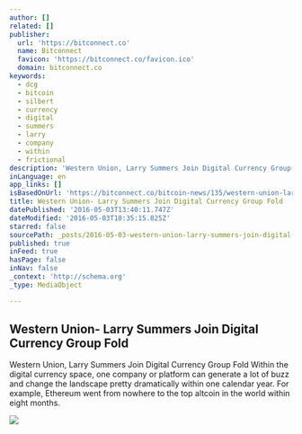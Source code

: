 ```yaml
---
author: []
related: []
publisher:
  url: 'https://bitconnect.co'
  name: Bitconnect
  favicon: 'https://bitconnect.co/favicon.ico'
  domain: bitconnect.co
keywords:
  - dcg
  - bitcoin
  - silbert
  - currency
  - digital
  - summers
  - larry
  - company
  - within
  - frictional
description: 'Western Union, Larry Summers Join Digital Currency Group Fold ​Within the digital currency space, one company or platform can generate a lot of buzz and change the landscape pretty dramatically within one calendar year. For example, Ethereum went from nowhere to the top altcoin in the world within eight months.'
inLanguage: en
app_links: []
isBasedOnUrl: 'https://bitconnect.co/bitcoin-news/135/western-union-larry-summers-join-digital-currency-group-fold/'
title: Western Union- Larry Summers Join Digital Currency Group Fold
datePublished: '2016-05-03T13:40:11.747Z'
dateModified: '2016-05-03T10:35:15.825Z'
starred: false
sourcePath: _posts/2016-05-03-western-union-larry-summers-join-digital-currency-group-fol.md
published: true
inFeed: true
hasPage: false
inNav: false
_context: 'http://schema.org'
_type: MediaObject

---
```

<article style=""><h1>Western Union- Larry Summers Join Digital Currency Group Fold</h1><p>Western Union, Larry Summers Join Digital Currency Group Fold ​Within the digital currency space, one company or platform can generate a lot of buzz and change the landscape pretty dramatically within one calendar year. For example, Ethereum went from nowhere to the top altcoin in the world within eight months.</p><img src="https://bitconnect.co//upload/image/bit_coin_new/49366400971461924531_B9RFzhxI8h.png" /></article>